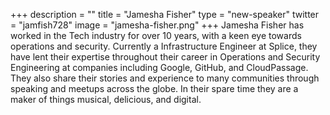 +++
description = ""
title = "Jamesha Fisher"
type = "new-speaker"
twitter = "jamfish728"
image = "jamesha-fisher.png"
+++
Jamesha Fisher has worked in the Tech industry for over 10 years, with a keen eye towards operations and security. Currently a Infrastructure Engineer at Splice, they have lent their expertise throughout their career in Operations and Security Engineering at companies including Google, GitHub, and CloudPassage. They also share their stories and experience to many communities through speaking and meetups across the globe. In their spare time they are a maker of things musical, delicious, and digital.